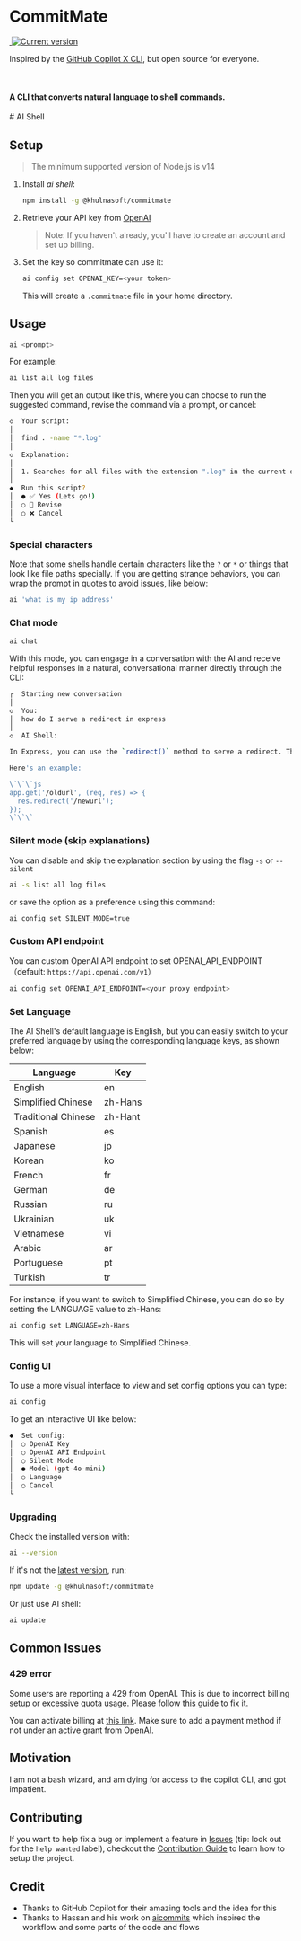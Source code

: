 # CommitMate

<a aria-label="khulnasoft logo" href="https://khulnasoft.com">
  <img alt="" src="https://img.shields.io/badge/Made%20by%20khulnasoft-000000.svg?style=flat-square&logo=khulnasoft&labelColor=000">
</a>
<a href="https://www.npmjs.com/package/@khulnasoft/commitmate">
  <img src="https://img.shields.io/npm/v/@khulnasoft/commitmate" alt="Current version">
</a>

<p>
   Inspired by the <a href="https://githubnext.com/projects/copilot-cli">GitHub Copilot X CLI</a>, but open source for everyone.
</p>

<br>
<h4>
   A CLI that converts natural language to shell commands.
</h4>
# AI Shell

## Setup

> The minimum supported version of Node.js is v14

1. Install _ai shell_:

   ```sh
   npm install -g @khulnasoft/commitmate
   ```

2. Retrieve your API key from [OpenAI](https://platform.openai.com/account/api-keys)

   > Note: If you haven't already, you'll have to create an account and set up billing.

3. Set the key so commitmate can use it:

   ```sh
   ai config set OPENAI_KEY=<your token>
   ```

   This will create a `.commitmate` file in your home directory.

## Usage

```bash
ai <prompt>
```

For example:

```bash
ai list all log files
```

Then you will get an output like this, where you can choose to run the suggested command, revise the command via a prompt, or cancel:

```bash
◇  Your script:
│
│  find . -name "*.log"
│
◇  Explanation:
│
│  1. Searches for all files with the extension ".log" in the current directory and any subdirectories.
│
◆  Run this script?
│  ● ✅ Yes (Lets go!)
│  ○ 📝 Revise
│  ○ ❌ Cancel
└
```

### Special characters

Note that some shells handle certain characters like the `?` or `*` or things that look like file paths specially. If you are getting strange behaviors, you can wrap the prompt in quotes to avoid issues, like below:

```bash
ai 'what is my ip address'
```

### Chat mode

```bash
ai chat
```

With this mode, you can engage in a conversation with the AI and receive helpful responses in a natural, conversational manner directly through the CLI:

```sh
┌  Starting new conversation
│
◇  You:
│  how do I serve a redirect in express
│
◇  AI Shell:

In Express, you can use the `redirect()` method to serve a redirect. The `redirect()` method takes one argument, which is the URL that you want to redirect to.

Here's an example:

\`\`\`js
app.get('/oldurl', (req, res) => {
  res.redirect('/newurl');
});
\`\`\`
```

### Silent mode (skip explanations)

You can disable and skip the explanation section by using the flag `-s` or `--silent`

```bash
ai -s list all log files
```

or save the option as a preference using this command:

```bash
ai config set SILENT_MODE=true
```

### Custom API endpoint

You can custom OpenAI API endpoint to set OPENAI_API_ENDPOINT（default: `https://api.openai.com/v1`）

```sh
ai config set OPENAI_API_ENDPOINT=<your proxy endpoint>
```

### Set Language

The AI Shell's default language is English, but you can easily switch to your preferred language by using the corresponding language keys, as shown below:

| Language            | Key     |
| ------------------- | ------- |
| English             | en      |
| Simplified Chinese  | zh-Hans |
| Traditional Chinese | zh-Hant |
| Spanish             | es      |
| Japanese            | jp      |
| Korean              | ko      |
| French              | fr      |
| German              | de      |
| Russian             | ru      |
| Ukrainian           | uk      |
| Vietnamese          | vi      |
| Arabic              | ar      |
| Portuguese          | pt      |
| Turkish             | tr      |

For instance, if you want to switch to Simplified Chinese, you can do so by setting the LANGUAGE value to zh-Hans:

```sh
ai config set LANGUAGE=zh-Hans
```

This will set your language to Simplified Chinese.

### Config UI

To use a more visual interface to view and set config options you can type:

```bash
ai config
```

To get an interactive UI like below:

```bash
◆  Set config:
│  ○ OpenAI Key
│  ○ OpenAI API Endpoint
│  ○ Silent Mode
│  ● Model (gpt-4o-mini)
│  ○ Language
│  ○ Cancel
└
```

### Upgrading

Check the installed version with:

```bash
ai --version
```

If it's not the [latest version](https://github.com/khulnasoft/commitmate/tags), run:

```bash
npm update -g @khulnasoft/commitmate
```

Or just use AI shell:

```bash
ai update
```

## Common Issues

### 429 error

Some users are reporting a 429 from OpenAI. This is due to incorrect billing setup or excessive quota usage. Please follow [this guide](https://help.openai.com/en/articles/6891831-error-code-429-you-exceeded-your-current-quota-please-check-your-plan-and-billing-details) to fix it.

You can activate billing at [this link](https://platform.openai.com/account/billing/overview). Make sure to add a payment method if not under an active grant from OpenAI.

## Motivation

I am not a bash wizard, and am dying for access to the copilot CLI, and got impatient.

## Contributing

If you want to help fix a bug or implement a feature in [Issues](https://github.com/khulnasoft/commitmate/issues) (tip: look out for the `help wanted` label), checkout the [Contribution Guide](CONTRIBUTING.md) to learn how to setup the project.

## Credit

- Thanks to GitHub Copilot for their amazing tools and the idea for this
- Thanks to Hassan and his work on [aicommits](https://github.com/Nutlope/aicommits) which inspired the workflow and some parts of the code and flows

<br><br>
